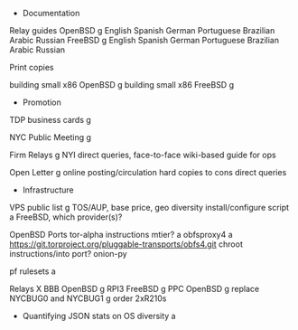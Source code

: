 
* Documentation

Relay guides
OpenBSD		g
	English
	Spanish
	German
	Portuguese Brazilian
	Arabic
	Russian
FreeBSD		g
	English
	Spanish
	German
	Portuguese Brazilian
	Arabic
	Russian

Print copies

building small x86 OpenBSD	g
building small x86 FreeBSD	g

* Promotion

TDP business cards	g

NYC Public Meeting	g

Firm Relays		g
	NYI
	direct queries, face-to-face
	wiki-based guide for ops

Open Letter	g
	online posting/circulation
	hard copies to cons
	direct queries

* Infrastructure

VPS
	public list	g
		TOS/AUP, base price, geo diversity
	install/configure script	a
		FreeBSD, which provider(s)?

OpenBSD Ports
	tor-alpha instructions
		mtier?	a
	obfsproxy4	a
		https://git.torproject.org/pluggable-transports/obfs4.git
	chroot instructions/into port?
	onion-py

pf rulesets	a

Relays
X	BBB OpenBSD	g
	RPI3 FreeBSD	g
	PPC OpenBSD	g
	replace NYCBUG0 and NYCBUG1	g order 2xR210s

* Quantifying
	JSON stats on OS diversity	a

